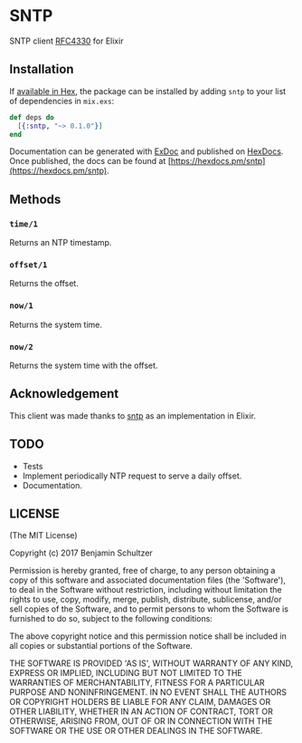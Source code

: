 # SNTP

SNTP client [RFC4330](https://tools.ietf.org/html/rfc4330) for Elixir

## Installation

If [available in Hex](https://hex.pm/docs/publish), the package can be installed
by adding `sntp` to your list of dependencies in `mix.exs`:

```elixir
def deps do
  [{:sntp, "~> 0.1.0"}]
end
```

Documentation can be generated with [ExDoc](https://github.com/elixir-lang/ex_doc)
and published on [HexDocs](https://hexdocs.pm). Once published, the docs can
be found at [https://hexdocs.pm/sntp](https://hexdocs.pm/sntp).

## Methods

### `time/1`
Returns an NTP timestamp.

### `offset/1`
Returns the offset.

### `now/1`
Returns the system time.

### `now/2`
Returns the system time with the offset.

## Acknowledgement

This client was made thanks to [sntp](https://github.com/hueniverse/sntp) as an implementation in Elixir.

## TODO

- Tests
- Implement periodically NTP request to serve a daily offset.
- Documentation.

## LICENSE

(The MIT License)

Copyright (c) 2017 Benjamin Schultzer

Permission is hereby granted, free of charge, to any person obtaining a copy of this software and associated documentation files (the 'Software'), to deal in the Software without restriction, including without limitation the rights to use, copy, modify, merge, publish, distribute, sublicense, and/or sell copies of the Software, and to permit persons to whom the Software is furnished to do so, subject to the following conditions:

The above copyright notice and this permission notice shall be included in all copies or substantial portions of the Software.

THE SOFTWARE IS PROVIDED 'AS IS', WITHOUT WARRANTY OF ANY KIND, EXPRESS OR IMPLIED, INCLUDING BUT NOT LIMITED TO THE WARRANTIES OF MERCHANTABILITY, FITNESS FOR A PARTICULAR PURPOSE AND NONINFRINGEMENT. IN NO EVENT SHALL THE AUTHORS OR COPYRIGHT HOLDERS BE LIABLE FOR ANY CLAIM, DAMAGES OR OTHER LIABILITY, WHETHER IN AN ACTION OF CONTRACT, TORT OR OTHERWISE, ARISING FROM, OUT OF OR IN CONNECTION WITH THE SOFTWARE OR THE USE OR OTHER DEALINGS IN THE SOFTWARE.
